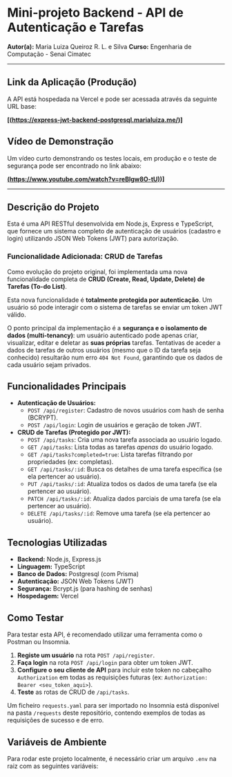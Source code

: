# Mini-projeto Backend - API de Autenticação e Tarefas

**Autor(a):** Maria Luiza Queiroz R. L. e Silva
**Curso:** Engenharia de Computação - Senai Cimatec

---

## Link da Aplicação (Produção)

A API está hospedada na Vercel e pode ser acessada através da seguinte URL base:

**[(https://express-jwt-backend-postgresql.marialuiza.me/)]**

## Vídeo de Demonstração

Um vídeo curto demonstrando os testes locais, em produção e o teste de segurança pode ser encontrado no link abaixo:

**[(https://www.youtube.com/watch?v=reBlgw8O-tU)](https://www.youtube.com/watch?v=reBlgw8O-tU))]**

---

## Descrição do Projeto

Esta é uma API RESTful desenvolvida em Node.js, Express e TypeScript, que fornece um sistema completo de autenticação de usuários (cadastro e login) utilizando JSON Web Tokens (JWT) para autorização.

### Funcionalidade Adicionada: CRUD de Tarefas

Como evolução do projeto original, foi implementada uma nova funcionalidade completa de **CRUD (Create, Read, Update, Delete) de Tarefas (To-do List)**.

Esta nova funcionalidade é **totalmente protegida por autenticação**. Um usuário só pode interagir com o sistema de tarefas se enviar um token JWT válido.

O ponto principal da implementação é a **segurança e o isolamento de dados (multi-tenancy)**: um usuário autenticado pode apenas criar, visualizar, editar e deletar as **suas próprias** tarefas. Tentativas de aceder a dados de tarefas de outros usuários (mesmo que o ID da tarefa seja conhecido) resultarão num erro `404 Not Found`, garantindo que os dados de cada usuário sejam privados.

## Funcionalidades Principais

* **Autenticação de Usuários:**
    * `POST /api/register`: Cadastro de novos usuários com hash de senha (BCRYPT).
    * `POST /api/login`: Login de usuários e geração de token JWT.
* **CRUD de Tarefas (Protegido por JWT):**
    * `POST /api/tasks`: Cria uma nova tarefa associada ao usuário logado.
    * `GET /api/tasks`: Lista todas as tarefas *apenas* do usuário logado.
    * `GET /api/tasks?completed=true`: Lista tarefas filtrando por propriedades (ex: completas).
    * `GET /api/tasks/:id`: Busca os detalhes de uma tarefa específica (se ela pertencer ao usuário).
    * `PUT /api/tasks/:id`: Atualiza todos os dados de uma tarefa (se ela pertencer ao usuário).
    * `PATCH /api/tasks/:id`: Atualiza dados parciais de uma tarefa (se ela pertencer ao usuário).
    * `DELETE /api/tasks/:id`: Remove uma tarefa (se ela pertencer ao usuário).

## Tecnologias Utilizadas

* **Backend:** Node.js, Express.js
* **Linguagem:** TypeScript
* **Banco de Dados:** Postgresql (com Prisma)
* **Autenticação:** JSON Web Tokens (JWT)
* **Segurança:** Bcrypt.js (para hashing de senhas)
* **Hospedagem:** Vercel

## Como Testar

Para testar esta API, é recomendado utilizar uma ferramenta como o Postman ou Insomnia.

1.  **Registe um usuário** na rota `POST /api/register`.
2.  **Faça login** na rota `POST /api/login` para obter um token JWT.
3.  **Configure o seu cliente de API** para incluir este token no cabeçalho `Authorization` em todas as requisições futuras (ex: `Authorization: Bearer <seu_token_aqui>`).
4.  **Teste** as rotas de CRUD de `/api/tasks`.

Um ficheiro `requests.yaml` para ser importado no Insomnia está disponível na pasta `/requests` deste repositório, contendo exemplos de todas as requisições de sucesso e de erro.

## Variáveis de Ambiente

Para rodar este projeto localmente, é necessário criar um arquivo `.env` na raiz com as seguintes variáveis:
